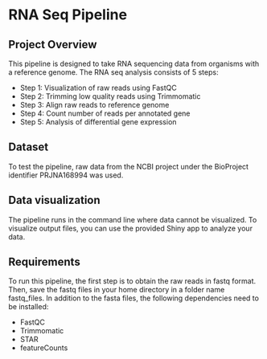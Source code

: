 # RNA Seq Pipeline

## Project Overview
This pipeline is designed to take RNA sequencing data from organisms with a reference genome. The RNA seq analysis consists of 5 steps:

- Step 1: Visualization of raw reads using FastQC
- Step 2: Trimming low quality reads using Trimmomatic
- Step 3: Align raw reads to reference genome
- Step 4: Count number of reads per annotated gene
- Step 5: Analysis of differential gene expression

## Dataset
To test the pipeline, raw data from the NCBI project under the BioProject identifier PRJNA168994 was used. 

## Data visualization
The pipeline runs in the command line where data cannot be visualized. To visualize output files, you can use the provided Shiny app to analyze your data. 

## Requirements
To run this pipeline, the first step is to obtain the raw reads in fastq format. Then, save the fastq files in your home directory in a folder name fastq_files. In addition to the fasta files, the following dependencies need to be installed:
- FastQC 
- Trimmomatic 
- STAR
- featureCounts
